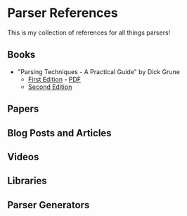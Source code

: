 # Parser References

This is my collection of references for all things parsers!

## Books

- "Parsing Techniques - A Practical Guide" by Dick Grune
  - [First Edition](http://www.dickgrune.com/Books/PTAPG_2nd_Edition/) - [PDF](http://dickgrune.com/Books/PTAPG_1st_Edition/BookBody.pdf)
  - [Second Edition](http://www.dickgrune.com/Books/PTAPG_1st_Edition/)

## Papers

## Blog Posts and Articles

## Videos

## Libraries

## Parser Generators
